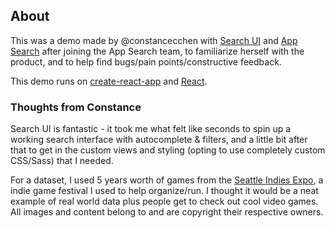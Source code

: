 ## About

This was a demo made by @constancecchen with [Search UI](https://github.com/elastic/search-ui) and [App Search](https://swiftype.com/app-search) after joining the App Search team, to familiarize herself with the product, and to help find bugs/pain points/constructive feedback.

This demo runs on [create-react-app](https://github.com/facebook/create-react-app) and [React](https://reactjs.org).

### Thoughts from Constance

Search UI is fantastic - it took me what felt like seconds to spin up a working search interface with autocomplete & filters, and a little bit after that to get in the custom views and styling (opting to use completely custom CSS/Sass) that I needed.

For a dataset, I used 5 years worth of games from the [Seattle Indies Expo](https://six.seattleindies.org), a indie game festival I used to help organize/run. I thought it would be a neat example of real world data plus people get to check out cool video games. All images and content belong to and are copyright their respective owners.
